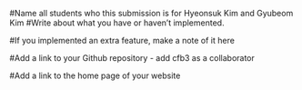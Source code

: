 #Name all students who this submission is for
Hyeonsuk Kim and Gyubeom Kim
#Write about what you have or haven’t implemented.

#If you implemented an extra feature, make a note of it here

#Add a link to your Github repository - add cfb3 as a collaborator

#Add a link to the home page of your website

